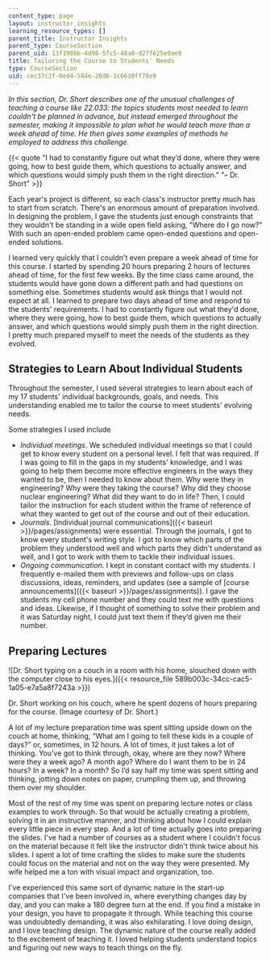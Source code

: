 ```yaml
---
content_type: page
layout: instructor_insights
learning_resource_types: []
parent_title: Instructor Insights
parent_type: CourseSection
parent_uid: 13f190bb-4d98-5fc5-48a8-d27f625e9ae0
title: Tailoring the Course to Students' Needs
type: CourseSection
uid: cec37c2f-0ed4-584e-28d6-1c6630ff78e9
---
```


_In this section, Dr. Short describes one of the unusual challenges of teaching a course like 22.033: the topics students most needed to learn couldn't be planned in advance, but instead emerged throughout the semester, making it impossible to plan what he would teach more than a week ahead of time. He then gives some examples of methods he employed to address this challenge._

{{< quote "I had to constantly figure out what they’d done, where they were going, how to best guide them, which questions to actually answer, and which questions would simply push them in the right direction." "– Dr. Short" >}}

Each year's project is different, so each class's instructor pretty much has to start from scratch. There's an enormous amount of preparation involved. In designing the problem, I gave the students just enough constraints that they wouldn't be standing in a wide open field asking, "Where do I go now?" With such an open-ended problem came open-ended questions and open-ended solutions.

I learned very quickly that I couldn't even prepare a week ahead of time for this course. I started by spending 20 hours preparing 2 hours of lectures ahead of time, for the first few weeks. By the time class came around, the students would have gone down a different path and had questions on something else. Sometimes students would ask things that I would not expect at all. I learned to prepare two days ahead of time and respond to the students' requirements. I had to constantly figure out what they'd done, where they were going, how to best guide them, which questions to actually answer, and which questions would simply push them in the right direction. I pretty much prepared myself to meet the needs of the students as they evolved.

Strategies to Learn About Individual Students
---------------------------------------------

Throughout the semester, I used several strategies to learn about each of my 17 students' individual backgrounds, goals, and needs. This understanding enabled me to tailor the course to meet students' evolving needs.

Some strategies I used include

*   _Individual meetings_. We scheduled individual meetings so that I could get to know every student on a personal level. I felt that was required. If I was going to fill in the gaps in my students' knowledge, and I was going to help them become more effective engineers in the ways they wanted to be, then I needed to know about them. Why were they in engineering? Why were they taking the course? Why did they choose nuclear engineering? What did they want to do in life? Then, I could tailor the instruction for each student within the frame of reference of what they wanted to get out of the course and out of their education.
*   _Journals_. [Individual journal communications]({{< baseurl >}}/pages/assignments) were essential. Through the journals, I got to know every student's writing style. I got to know which parts of the problem they understood well and which parts they didn't understand as well, and I got to work with them to tackle their individual issues.
*   _Ongoing communication_. I kept in constant contact with my students. I frequently e-mailed them with previews and follow-ups on class discussions, ideas, reminders, and updates (see a sample of [course announcements]({{< baseurl >}}/pages/assignments)). I gave the students my cell phone number and they could text me with questions and ideas. Likewise, if I thought of something to solve their problem and it was Saturday night, I could just text them if they’d given me their number.

Preparing Lectures
------------------

![Dr. Short typing on a couch in a room with his home, slouched down with the computer close to his eyes.]({{< resource_file 589b003c-34cc-cac5-1a05-e7a5a8f7243a >}})

Dr. Short working on his couch, where he spent dozens of hours preparing for the course. (Image courtesy of Dr. Short.)

A lot of my lecture preparation time was spent sitting upside down on the couch at home, thinking, “What am I going to tell these kids in a couple of days?” or, sometimes, in 12 hours. A lot of times, it just takes a lot of thinking. You’ve got to think through, okay, where are they now? Where were they a week ago? A month ago? Where do I want them to be in 24 hours? In a week? In a month? So I’d say half my time was spent sitting and thinking, jotting down notes on paper, crumpling them up, and throwing them over my shoulder.

Most of the rest of my time was spent on preparing lecture notes or class examples to work through. So that would be actually creating a problem, solving it in an instructive manner, and thinking about how I could explain every little piece in every step. And a lot of time actually goes into preparing the slides. I've had a number of courses as a student where I couldn't focus on the material because it felt like the instructor didn't think twice about his slides. I spent a lot of time crafting the slides to make sure the students could focus on the material and not on the way they were presented. My wife helped me a ton with visual impact and organization, too.

I've experienced this same sort of dynamic nature in the start-up companies that I've been involved in, where everything changes day by day, and you can make a 180 degree turn at the end. If you find a mistake in your design, you have to propagate it through. While teaching this course was undoubtedly demanding, it was also exhilarating. I love doing design, and I love teaching design. The dynamic nature of the course really added to the excitement of teaching it. I loved helping students understand topics and figuring out new ways to teach things on the fly.